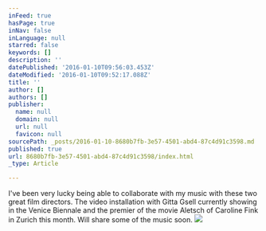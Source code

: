 ```yaml
---
inFeed: true
hasPage: true
inNav: false
inLanguage: null
starred: false
keywords: []
description: ''
datePublished: '2016-01-10T09:56:03.453Z'
dateModified: '2016-01-10T09:52:17.088Z'
title: ''
author: []
authors: []
publisher:
  name: null
  domain: null
  url: null
  favicon: null
sourcePath: _posts/2016-01-10-8680b7fb-3e57-4501-abd4-87c4d91c3598.md
published: true
url: 8680b7fb-3e57-4501-abd4-87c4d91c3598/index.html
_type: Article

---
```

I've been very lucky being able to collaborate with my music with these two great film directors. The video installation with Gitta Gsell currently showing in the Venice Biennale and the premier of the movie Aletsch of Caroline Fink in Zurich this month. Will share some of the music soon.
![](https://the-grid-user-content.s3-us-west-2.amazonaws.com/522e839b-f0b3-499d-a649-811958819df2.jpg)